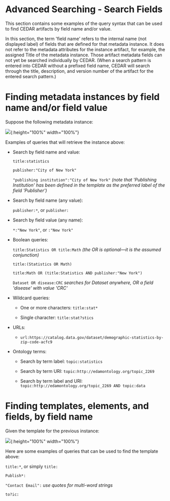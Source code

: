 # Advanced Searching - Search Fields

This section contains some examples of the query syntax that can be used to find CEDAR artifacts by field name and/or value.

In this section, the term 'field name' refers to the internal name (not displayed label) of fields that 
are defined for that metadata instance. 
It does not refer to the metadata attributes for the instance artifact, for example, the assigned Title of the metadata instance.
Those artifact metadata fields can not yet be searched individually by CEDAR.
(When a search pattern is entered into CEDAR without a prefixed field name, 
CEDAR will search through the title, description, and version number of the artifact for the entered search pattern.)

<h1>Finding metadata instances by field name and/or field value</h1>

Suppose the following metadata instance:

![](https://github.com/metadatacenter/cedar-manual/raw/master/docs/assets/imgs/field_search_example_1.png){:height="100%" width="100%"}

Examples of queries that will retrieve the instance above:

- Search by field name and value:

  `title:statistics`
  
  `publisher:"City of New York"`

  `"publishing institution":"City of New York"` *(note that 'Publishing Institution' has been defined in the template as the preferred label of the field 'Publisher')*
  
- Search by field name (any value):

  `publisher:*`, or `publisher:`
  
- Search by field value (any name):

  `*:"New York"`, or `:"New York"`
  
- Boolean queries:

  `title:Statistics OR title:Math` *(the OR is optional—it is the assumed conjunction)*
  
  `title:(Statistics OR Math)`
  
  `title:Math OR (title:Statistics AND publisher:"New York")`
  
  `Dataset OR disease:CRC`  *searches for Dataset anywhere, OR a field 'disease' with value 'CRC'*
  
- Wildcard queries: 

  - One or more characters: `title:stat*`
  
  - Single character: `title:stat?stics`
  
- URLs: 

   - `url:https://catalog.data.gov/dataset/demographic-statistics-by-zip-code-acfc9`
   
- Ontology terms: 

    - Search by term label: `topic:statistics`
    
    - Search by term URI: `topic:http://edamontology.org/topic_2269`

    - Search by term label and URI: `topic:http://edamontology.org/topic_2269 AND topic:data`
    
<h1>Finding templates, elements, and fields, by field name</h1>

Given the template for the previous instance:

![](https://github.com/metadatacenter/cedar-manual/raw/master/docs/assets/imgs/field_search_example_2.png){:height="100%" width="100%"}

Here are some examples of queries that can be used to find the template above:

  `title:*`, or simply `title:`

  `Publish*:`

  `"Contact Email":`  *use quotes for multi-word strings*

  `to?ic:`
